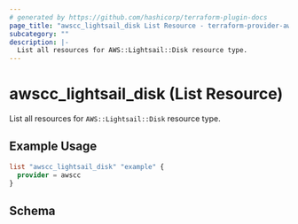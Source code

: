 ```yaml
---
# generated by https://github.com/hashicorp/terraform-plugin-docs
page_title: "awscc_lightsail_disk List Resource - terraform-provider-awscc"
subcategory: ""
description: |-
  List all resources for AWS::Lightsail::Disk resource type.
---
```


# awscc_lightsail_disk (List Resource)

List all resources for `AWS::Lightsail::Disk` resource type.

## Example Usage

```terraform
list "awscc_lightsail_disk" "example" {
  provider = awscc
}
```

<!-- schema generated by tfplugindocs -->
## Schema
